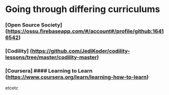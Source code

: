 # **Going through differing curriculums**

### [Open Source Society] (https://ossu.firebaseapp.com/#/account#/profile/github:16416542)
### [Codility] (https://github.com/JediKoder/codility-lessons/tree/master/codility-master)
### [Coursera] #### Learning to Learn (https://www.coursera.org/learn/learning-how-to-learn)
etcetc
